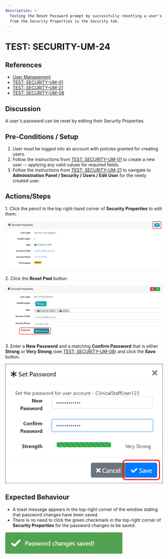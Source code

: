 ```yaml
---
description: >-
  Testing the Reset Password prompt by successfully resetting a user's password
  from the Security Properties in the Security tab.
---
```


# TEST: SECURITY-UM-24

## References

* [User Management](broken-reference)
* [TEST: SECURITY-UM-01](test-security-um-01.md)
* [TEST: SECURITY-UM-21](test-security-um-21.md)
* [TEST: SECURITY-UM-08](test-security-um-08.md)

## Discussion

A user's password can be reset by editing their Security Properties.&#x20;

## Pre-Conditions / Setup

1. User must be logged into an account with policies granted for creating users.
2. Follow the instructions from [TEST: SECURITY-UM-01](test-security-um-01.md) to create a new user -- applying any valid values for required fields.
3. Follow the instructions from [TEST: SECURITY-UM-21](test-security-um-21.md) to navigate to **Administration Panel / Security / Users / Edit User** for the newly created user.

## Actions/Steps

1\. Click the pencil in the top right-hand corner of **Security Properties** to edit them.

![](<../../../../../../../../../.gitbook/assets/image (83).png>)

2\. Click the **Reset Pwd** button.

![](<../../../../../../../../../.gitbook/assets/image (246).png>)

3\. Enter a **New Password** and a matching **Confirm Password** that is either **Strong** or **Very Strong** (see [TEST: SECURITY-UM-08](test-security-um-08.md)) and click the **Save** button.

![](<../../../../../../../../../.gitbook/assets/image (597).png>)

## Expected Behaviour

* A toast message appears in the top-right corner of the window stating that password changes have been saved.
* There is no need to click the green checkmark in the top-right corner of **Security Properties** for the password changes to be saved.

![](<../../../../../../../../../.gitbook/assets/image (638).png>)

